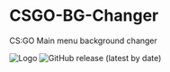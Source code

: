 # CSGO-BG-Changer
 CS:GO Main menu background changer 

![Logo](https://pasteboard.co/JrIVcZ2.png)
![GitHub release (latest by date)](https://img.shields.io/github/v/release/yonka2019/CSGO-BG-Changer)